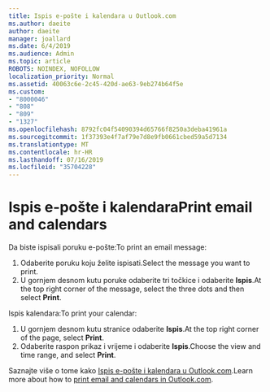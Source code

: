 ```yaml
---
title: Ispis e-pošte i kalendara u Outlook.com
ms.author: daeite
author: daeite
manager: joallard
ms.date: 6/4/2019
ms.audience: Admin
ms.topic: article
ROBOTS: NOINDEX, NOFOLLOW
localization_priority: Normal
ms.assetid: 40063c6e-2c45-420d-ae63-9eb274b64f5e
ms.custom:
- "8000046"
- "808"
- "809"
- "1327"
ms.openlocfilehash: 8792fc04f54090394d65766f8250a3deba41961a
ms.sourcegitcommit: 1f37393e4f7af79e7d8e9fb0661cbed59a5d7134
ms.translationtype: MT
ms.contentlocale: hr-HR
ms.lasthandoff: 07/16/2019
ms.locfileid: "35704228"
---
```

# <a name="print-email-and-calendars"></a><span data-ttu-id="6f8e5-102">Ispis e-pošte i kalendara</span><span class="sxs-lookup"><span data-stu-id="6f8e5-102">Print email and calendars</span></span>

<span data-ttu-id="6f8e5-103">Da biste ispisali poruku e-pošte:</span><span class="sxs-lookup"><span data-stu-id="6f8e5-103">To print an email message:</span></span>
  
1. <span data-ttu-id="6f8e5-104">Odaberite poruku koju želite ispisati.</span><span class="sxs-lookup"><span data-stu-id="6f8e5-104">Select the message you want to print.</span></span>
1. <span data-ttu-id="6f8e5-105">U gornjem desnom kutu poruke odaberite tri točkice i odaberite **Ispis**.</span><span class="sxs-lookup"><span data-stu-id="6f8e5-105">At the top right corner of the message, select the three dots and then select **Print**.</span></span>

<span data-ttu-id="6f8e5-106">Ispis kalendara:</span><span class="sxs-lookup"><span data-stu-id="6f8e5-106">To print your calendar:</span></span>

1. <span data-ttu-id="6f8e5-107">U gornjem desnom kutu stranice odaberite **Ispis**.</span><span class="sxs-lookup"><span data-stu-id="6f8e5-107">At the top right corner of the page, select **Print**.</span></span>
1. <span data-ttu-id="6f8e5-108">Odaberite raspon prikaz i vrijeme i odaberite **Ispis**.</span><span class="sxs-lookup"><span data-stu-id="6f8e5-108">Choose the view and time range, and select **Print**.</span></span>

<span data-ttu-id="6f8e5-109">Saznajte više o tome kako [Ispis e-pošte i kalendara u Outlook.com](https://support.office.com/article/c835b8e5-b310-4cab-ac15-b6eb95149855?wt.mc_id=Office_Outlook_com_Alchemy).</span><span class="sxs-lookup"><span data-stu-id="6f8e5-109">Learn more about how to [print email and calendars in Outlook.com](https://support.office.com/article/c835b8e5-b310-4cab-ac15-b6eb95149855?wt.mc_id=Office_Outlook_com_Alchemy).</span></span>